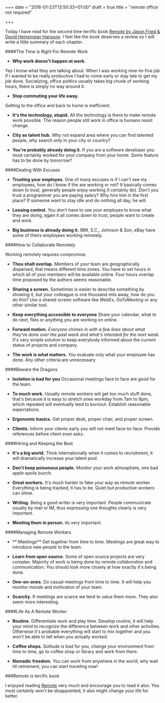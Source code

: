 +++
date = "2016-01-23T13:50:33+01:00"
draft = true
title = "remote office not required"

+++

Today I have read for the second time terrific book [Remote by Jason Fried & David Heinemeier Hansson](http://bit.ly/17YJc1C). I feel like the book deserves a review so I will write a little summary of each chapter.



####The Time is Right For Remote Work



* **Why work doesn't happen at work.**

Yes I know what they are talking about. When I was working nine-to-five job if I wanted to be really productive I had to come early or stay late to get my job done. Socializing, office politics usually takes big chunk of working hours, there is simply no way around it.



* **Stop commuting your life away.**

Getting to the office and back to home is inefficient.



* **It's the technology, stupid.** All the technology is there to make remote work possible. The reason people still work in office is humans resist change.



* **City as talent hub.** Why not expand area where you can find talented people, why search only in your city or country?



* **You're probably already doing it.** If you are a software developer you most certainly worked for your company from your home. Some feature has to be done by tomorrow?



####Dealing With Excuses



* **Trusting your employes.** One of many excuses is if I can't see my employees, how do I know if the are working or not? It basically comes down to trust, generally people enjoy working (I certainly do). Don't you trust a programmer you are paying salary? Why hire him in the first place? If someone want to stay idle and do nothing all day, he will.

* **Loosing control.**  You don't have to see your employes to know what they are doing, again it all comes down to trust, people want to create and work.

* **Big business is already doing it.** IBM, S.C., Johnson & Son, eBay have some of theirs employees working remotely.



####How to Collaborate Remotely

Working remotely requires compromise.



* **Thou shalt overlap.** Members of your team are geographically dispersed, that means different time zones. You have to set hours in which all of your members will be available online. Four hours overlap time proposed by the authors seems reasonable.

* **Sharing a screen.** Sometimes is easier to describe something by showing it, but your colleague is one thousand mils away, how do you do this? Use a shared screen software like *WebEx*, *GoToMeeting* or any other similar tool.

* **Keep everything accessible to everyone** Share your calendar, what to do next, files or anything you are working on online.

* **Forward motion.** *Everyone chimes in with a few lines about what they've done over the past week and what's intended for the next week.* It's very simple solution to keep everybody informed about the current status of projects and company.

* **The work is what matters.** You evaluate only what your employee has done. Any other criteria are unnecessary



####Beware the Dragons

* **Isolation is bad for you** Occasional meetings face to face are good for the team.

* **To much work.** Usually remote workers will get too much stuff done, that's because it is easy to stretch ones workday from 7am to 9pm, which repeated will eventually leed to burnout. Establish reasonable expectations.

* **Ergonomic basics.** Get proper desk, proper chair, and proper screen.

* **Clients.** Inform your clients early you will not meet face-to-face. Provide references before client even asks.



####Hiring and Keeping the Best

* **It's a big world.** Think internationally when it comes to recruitment, it will dramatically increase your talent pool.

* **Don't keep poisonous people.** Monitor your work atmosphere, one bad apple spoils bunch.

* **Great workers.** It's much harder to fake your way as remote worker. Everything is being tracked, it has to be. Quiet but productive workers can shine.

* **Writing.** Being a good writer is very important. People communicate usually by mail or IM, thus expressing one thoughts clearly is very important.

* **Meeting them in person.** its very important.



####Managing Remote Workers

* ** Meetings** Get together from time to time. Meetings are great way to introduce new people to the team.

* **Learn from open source.** Some of open source projects are very complex. Majority of work is being done by remote collaboration and communication. You should look more closely at how exactly it's being done.

* **One-on-ones.** Do casual meetings from time to time. It will help you monitor morale and motivation of your team.

* **Scarcity.** If meetings are scarce we tend to value them more. They also seem more interesting.



####Life As A Remote Worker



* **Routine.** Differentiate work and play time. Develop routine, it will help your mind to recognize the difference between work and other activities. Otherwise it's probable everything will start to mix together and you won't be able to tell when you actually worked.

* **Coffee shops.** Solitude is bad for you, change your environment from time to time, go to coffee shop or library and work from there.

* **Nomadic freedom.** You can work from anywhere in the world, why wait till retirement, you can start traveling now!


###Remote is terrific book

I enjoyed reading [Remote](http://bit.ly/17YJc1C) very much and encourage you to read it also. You most certainly won't be disappointed, it also might change your life for better.
